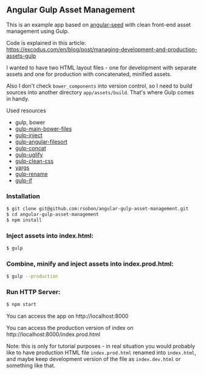 ## Angular Gulp Asset Management

This is an example app based on [angular-seed](https://github.com/angular/angular-seed) with clean front-end asset management using Gulp.

Code is explained in this article: https://excodus.com/en/blog/post/managing-development-and-production-assets-gulp

I wanted to have two HTML layout files - one for development with separate assets and one for production with concatenated, minified assets.

Also I don't check `bower_components` into version control, so I need to build sources into another directory `app/assets/build`. That's where Gulp comes in handy.

Used resources
* gulp, bower
* [gulp-main-bower-files](https://www.npmjs.com/package/gulp-main-bower-files/)
* [gulp-inject](https://www.npmjs.com/package/gulp-inject/)
* [gulp-angular-filesort](https://www.npmjs.com/package/gulp-angular-filesort/)
* [gulp-concat](https://www.npmjs.com/package/gulp-concat/)
* [gulp-uglify](https://www.npmjs.com/package/gulp-uglify)
* [gulp-clean-css](https://www.npmjs.com/package/gulp-clean-css/)
* [yargs](https://www.npmjs.com/package/yargs)
* [gulp-rename](https://www.npmjs.com/package/gulp-rename/)
* [gulp-if](https://www.npmjs.com/package/gulp-if/)

### Installation

```bash
$ git clone git@github.com:rsobon/angular-gulp-asset-management.git
$ cd angular-gulp-asset-management
$ npm install
```

### Inject assets into index.html:

```bash
$ gulp
```

### Combine, minify and inject assets into index.prod.html:

```bash
$ gulp --production
```

### Run HTTP Server:

```bash
$ npm start
```

You can access the app on http://localhost:8000

You can access the production version of index on http://localhost:8000/index.prod.html

Note: this is only for tutorial purposes - in real situation you would probably like to have production HTML file `index.prod.html` renamed into `index.html`, and maybe keep development version of the file as `index.dev.html` or something like that.  
